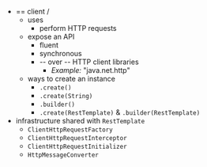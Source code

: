 * == client / 
  * uses
    * perform HTTP requests
  * expose an API
    * fluent
    * synchronous 
    * -- over -- HTTP client libraries
      * _Example:_ "java.net.http"
  * ways to create an instance
    * `.create()`
    * `.create(String)`
    * `.builder()`
    * `.create(RestTemplate)` & `.builder(RestTemplate)`
* infrastructure shared with `RestTemplate`
  * `ClientHttpRequestFactory`
  * `ClientHttpRequestInterceptor`
  * `ClientHttpRequestInitializer`
  * `HttpMessageConverter`
